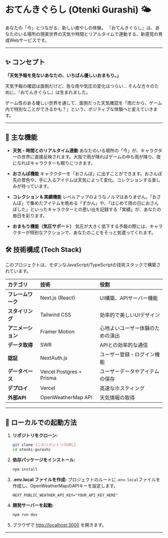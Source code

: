 # おてんきぐらし (Otenki Gurashi) 🌤️


あなたの「今」とつながる、新しい癒やしの体験。
『おてんきぐらし』は、あなたのいる場所の現実世界の天気や時間とリアルタイムで連動する、新感覚の育成Webサービスです。



---

## ✨ コンセプト

**「天気予報を見ないあなたの、いちばん優しいおまもり。」**

天気予報の確認は面倒だけど、急な雨や気圧の変化はつらい…
そんな方々のために、『おてんきぐらし』は生まれました。

ゲーム性のある優しい世界を通して、面倒だった天気確認を「雨だから、ゲーム内で特別なことができるかも？」という、ポジティブな体験へと変えていきます。

---

## 🚀 主な機能

* **天気・時間とのリアルタイム連動**
    あなたのいる場所の「今」が、キャラクターの世界に直接反映されます。大阪で雨が降ればゲームの中も雨が降り、夜になればキャラクターも眠りにつきます。

* **おさんぽ機能**
    キャラクターを「おさんぽ」に出すことができます。おさんぽ先の景色や、手に入るアイテムは天気によって変化。コレクションする楽しみが待っています。

* **コレクション & 実績機能**
    レベルアップのようなノルマはありません。「おさんぽ」で集めたアイテムを眺める「ずかん」や、「はじめて雨の日におさんぽした」といったキャラクターとの思い出を記録する「実績」が、あなたの毎日を彩ります。

* **おまもり機能（気圧サポート）**
    気圧が大きく低下する予報の際には、キャラクターが特別なアクションで、あなたのことをそっと気遣ってくれます。



## 🛠️ 技術構成 (Tech Stack)

このプロジェクトは、モダンなJavaScript/TypeScriptの技術スタックで構築されています。

| カテゴリ         | 技術                               | 役割                                            |
| :--------------- | :--------------------------------- | :---------------------------------------------- |
| **フレームワーク** | Next.js (React)                    | UI構築、APIサーバー機能                         |
| **スタイリング** | Tailwind CSS                       | 効率的で美しいUIデザイン                        |
| **アニメーション** | Framer Motion                      | 心地よいユーザー体験のための演出                  |
| **データ取得** | SWR                                | APIとの効率的な通信                             |
| **認証** | NextAuth.js                        | ユーザー登録・ログイン機能                      |
| **データベース** | Vercel Postgres + Prisma           | ユーザーデータやアイテムの保存                  |
| **デプロイ** | Vercel                             | 高速なホスティング                              |
| **外部API** | OpenWeatherMap API                 | 天気情報の取得                                  |

---

## 🏁 ローカルでの起動方法

1.  **リポジトリをクローン:**
    ```bash
    git clone [このリポジトリのURL]
    cd otenki-gurashi
    ```

2.  **依存パッケージをインストール:**
    ```bash
    npm install
    ```

3.  **.env.local ファイルを作成:**
    プロジェクトのルートに`.env.local`ファイルを作成し、OpenWeatherMapのAPIキーを設定します。
    ```
    NEXT_PUBLIC_WEATHER_API_KEY="YOUR_API_KEY_HERE"
    ```

4.  **開発サーバーを起動:**
    ```bash
    npm run dev
    ```

5.  ブラウザで [http://localhost:3000](http://localhost:3000) を開きます。

---

